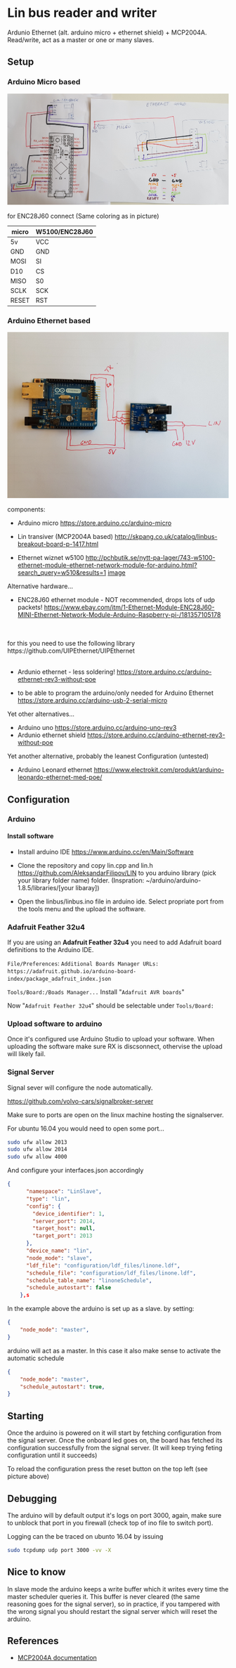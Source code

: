 # Lin bus reader and writer


Ardunio Ethernet (alt. arduino micro + ethernet shield) + MCP2004A. Read/write, act as a master or one or many slaves.

## Setup

### Arduino Micro based
![Components](doc/20180904_141332.jpg)

for ENC28J60 connect (Same coloring as in picture)

| micro |  W5100/ENC28J60 |
|-----|-----|
| 5v | VCC |
| GND | GND |
| MOSI | SI |
| D10 | CS |
| MISO | S0 |
| SCLK | SCK |
| RESET | RST |

### Arduino Ethernet based
![Components](doc/20180509_105715.jpg)

components:

* Arduino micro
https://store.arduino.cc/arduino-micro

* Lin transiver (MCP2004A based)
http://skpang.co.uk/catalog/linbus-breakout-board-p-1417.html

* Ethernet wiznet w5100
http://pchbutik.se/nytt-pa-lager/743-w5100-ethernet-module-ethernet-network-module-for-arduino.html?search_query=w510&results=1
[image](doc/W5100-LAN-Arduino.jpg)

Alternative hardware...

* ENC28J60 ethernet module - NOT recommended, drops lots of udp packets!
https://www.ebay.com/itm/1-Ethernet-Module-ENC28J60-MINI-Ethernet-Network-Module-Arduino-Raspberry-pi-/181357105178
<br/>
<br/>
for this you need to use the following library
https://github.com/UIPEthernet/UIPEthernet
<br/>
<br/>

* Ardunio ethernet - less soldering!
https://store.arduino.cc/arduino-ethernet-rev3-without-poe

* to be able to program the arduino/only needed for Arduino Ethernet
https://store.arduino.cc/arduino-usb-2-serial-micro

Yet other alternatives...
* Arduino uno
https://store.arduino.cc/arduino-uno-rev3
* Ardunio ethernet shield
https://store.arduino.cc/arduino-ethernet-rev3-without-poe

Yet another alternative, probably the leanest Configuration (untested)
* Arduino Leonard ethernet
https://www.electrokit.com/produkt/arduino-leonardo-ethernet-med-poe/

## Configuration

### Arduino

#### Install software

* Install arduino IDE https://www.arduino.cc/en/Main/Software

* Clone the repository and copy lin.cpp and lin.h https://github.com/AleksandarFilipov/LIN to you arduino library (pick your library folder name) folder. (Inspration: ~/arduino/arduino-1.8.5/libraries/[your libaray])

* Open the linbus/linbus.ino file in arduino ide. Select propriate port from the tools menu and the upload the software.

### Adafruit Feather 32u4

If you are using an **Adafruit Feather 32u4** you need to add Adafruit board definitions to the Arduino IDE.

`File/Preferences`:
`Additional Boards Manager URLs: https://adafruit.github.io/arduino-board-index/package_adafruit_index.json`

`Tools/Board:/Boads Manager...`
Install "`Adafruit AVR boards`"

Now "`Adafruit Feather 32u4`" should be selectable under `Tools/Board:`

### Upload software to arduino

Once it's configured use Arduino Studio to upload your software. When uploading the software make sure RX is discsonnect, othervise the upload will likely fail.

### Signal Server

Signal sever will configure the node automatically.

https://github.com/volvo-cars/signalbroker-server

Make sure to ports are open on the linux machine hosting the signalserver.

For ubuntu 16.04 you would need to open some port...

```bash
sudo ufw allow 2013
sudo ufw allow 2014
sudo ufw allow 4000
```

And configure your interfaces.json accordingly

```json
{
      "namespace": "LinSlave",
      "type": "lin",
      "config": {
        "device_identifier": 1,
        "server_port": 2014,
        "target_host": null,
        "target_port": 2013
      },
      "device_name": "lin",
      "node_mode": "slave",
      "ldf_file": "configuration/ldf_files/linone.ldf",
      "schedule_file": "configuration/ldf_files/linone.ldf",
      "schedule_table_name": "linoneSchedule",
      "schedule_autostart": false
    },s
```

In the example above the arduino is set up as a slave. by setting:

```json
{
    "node_mode": "master",
}
```
arduino will act as a master. In this case it also make sense to activate the automatic schedule

```json
{
    "node_mode": "master",
    "schedule_autostart": true,
}
```

## Starting
Once the arduino is powered on it will start by fetching configuration from the signal server.
Once the onboard led goes on, the board has fetched its configuration successfully from the signal server. (It will keep trying feting configuration until it succeeds)

To reload the configuration press the reset button on the top left (see picture above)

## Debugging
The arduino will by default output it's logs on port 3000, again, make sure to unblock that port in you firewall (check top of ino file to switch port).

Logging can the be traced on ubunto 16.04 by issuing

```bash
sudo tcpdump udp port 3000 -vv -X
```

## Nice to know
In slave mode the arduino keeps a write buffer which it writes every time the master scheduler queries it. This buffer is never cleared (the same reasoning goes for the signal server), so in practice, if you tampered with the wrong signal you should restart the signal server which will reset the arduino.

## References

* [MCP2004A documentation](http://ww1.microchip.com/downloads/en/DeviceDoc/20002230G.pdf)
